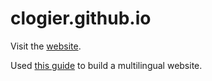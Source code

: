 # clogier.github.io

Visit the [website](https://clogier.github.io).


Used [this guide](https://leo3418.github.io/collections/multilingual-jekyll-site/) to build a multilingual website.
